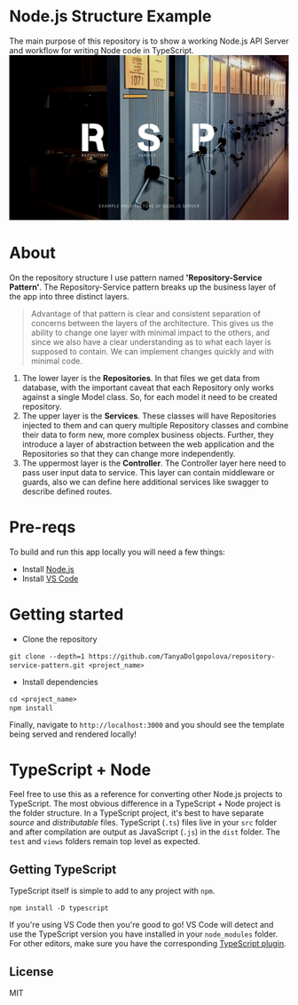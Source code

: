 # Node.js Structure Example
The main purpose of this repository is to show a working Node.js API Server and workflow for writing Node code in TypeScript.
![Poster](public/poster.jpg)

# About
On the repository structure I use pattern named **'Repository-Service Pattern'**. 
The Repository-Service pattern breaks up the business layer of the app into three distinct layers.

> Advantage of that pattern is clear and consistent separation of concerns between the layers of the architecture. 
> This gives us the ability to change one layer with minimal impact to the others, and since we also have a clear understanding as to what each layer is supposed to contain. 
> We can implement changes quickly and with minimal code.

1. The lower layer is the **Repositories**. 
In that files we get data from database, with the important caveat that each Repository only works against a single Model class. So, for each model it need to be created repository.
2. The upper layer is the **Services**.
These classes will have Repositories injected to them and can query multiple Repository classes and combine their data to form new, more complex business objects. Further, they introduce a layer of abstraction between the web application and the Repositories so that they can change more independently.
3. The uppermost layer is the **Controller**. 
The Controller layer here need to pass user input data to service. This layer can contain middleware or guards, also we can define here additional services like swagger to describe defined routes.

# Pre-reqs
To build and run this app locally you will need a few things:
- Install [Node.js](https://nodejs.org/en/)
- Install [VS Code](https://code.visualstudio.com/)

# Getting started
- Clone the repository
```
git clone --depth=1 https://github.com/TanyaDolgopolova/repository-service-pattern.git <project_name>
```
- Install dependencies
```
cd <project_name>
npm install
```

Finally, navigate to `http://localhost:3000` and you should see the template being served and rendered locally!

# TypeScript + Node
Feel free to use this as a reference for converting other Node.js projects to TypeScript.
The most obvious difference in a TypeScript + Node project is the folder structure.
In a TypeScript project, it's best to have separate _source_  and _distributable_ files.
TypeScript (`.ts`) files live in your `src` folder and after compilation are output as JavaScript (`.js`) in the `dist` folder.
The `test` and `views` folders remain top level as expected.

## Getting TypeScript
TypeScript itself is simple to add to any project with `npm`.
```
npm install -D typescript
```
If you're using VS Code then you're good to go!
VS Code will detect and use the TypeScript version you have installed in your `node_modules` folder.
For other editors, make sure you have the corresponding [TypeScript plugin](http://www.typescriptlang.org/index.html#download-links).

## License
MIT